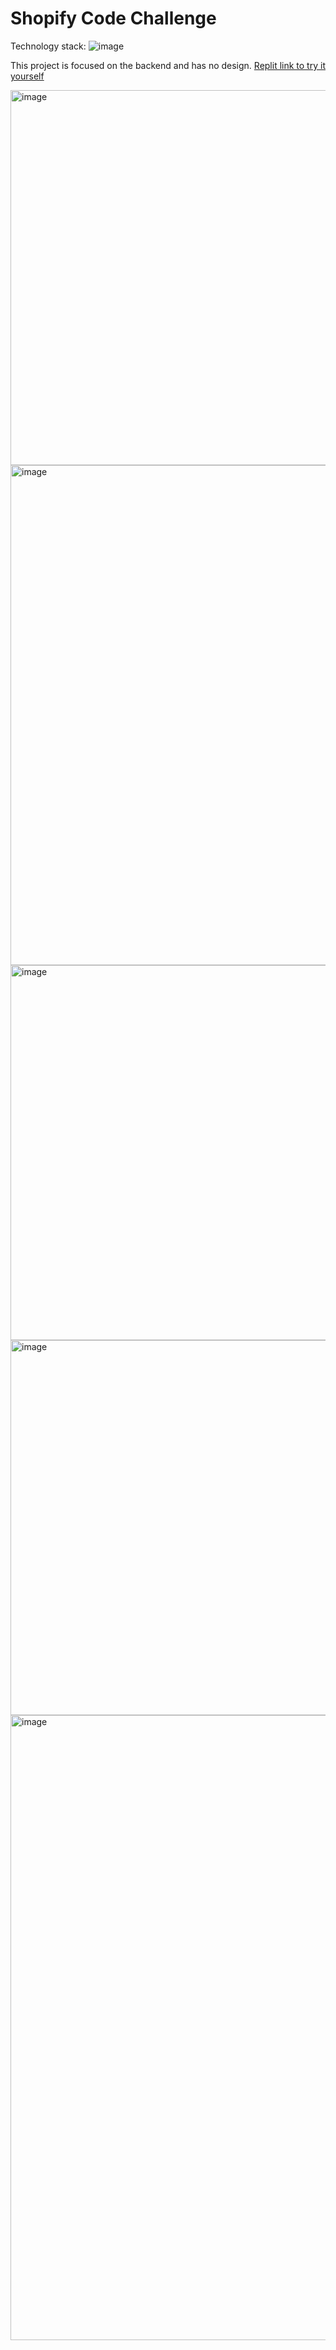 # Shopify Code Challenge

Technology stack:
![image](https://user-images.githubusercontent.com/24925361/172901050-b9b956ae-bd81-4386-b4ad-49c1b3e076f7.png)



This project is focused on the backend and has no design.
[Replit link to try it yourself](https://replit.com/@Tobeabellwether/Inventory-Tracking-System?v=1)


<img width="600" alt="image" src="https://user-images.githubusercontent.com/24925361/172900274-86a0b255-c5dc-4e9a-b2ba-bb183cd1a1c5.png">
<img width="800" alt="image" src="https://user-images.githubusercontent.com/24925361/172900329-b9648750-e653-40f3-bf65-1d0f27a6b15c.png">
<img width="600" alt="image" src="https://user-images.githubusercontent.com/24925361/172900351-99a68c58-41c8-4ed5-af4a-d87fded5dc29.png">
<img width="600" alt="image" src="https://user-images.githubusercontent.com/24925361/172900407-e5f14a71-1b80-4c0a-8d74-74999450c439.png">
<img width="1000" alt="image" src="https://user-images.githubusercontent.com/24925361/172900540-d606b2de-a0b8-4ee5-993d-67edfa1ea948.png">
